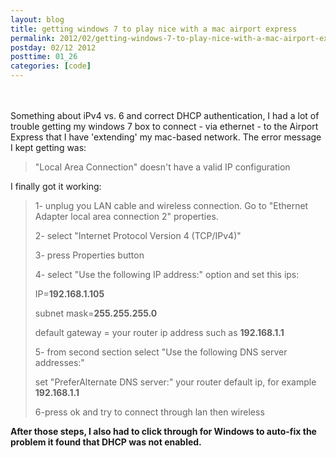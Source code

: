 ```yaml
---
layout: blog
title: getting windows 7 to play nice with a mac airport express
permalink: 2012/02/getting-windows-7-to-play-nice-with-a-mac-airport-express
postday: 02/12 2012
posttime: 01_26
categories: [code]
---
```


<br><br>
Something about iPv4 vs. 6 and correct DHCP authentication, I had a lot of trouble getting my windows 7 box to connect - via ethernet - to the Airport Express that I have 'extending' my mac-based network. The error message I kept getting was: 



<blockquote>"Local Area Connection" doesn't have a valid IP configuration</blockquote>



I finally got it working:



<blockquote>
1- unplug you LAN cable and wireless connection. Go to  "Ethernet Adapter local area connection 2" properties.<br>

2- select "Internet Protocol Version 4 (TCP/IPv4)"<br>

3- press Properties button<br>

4- select "Use the following IP address:" option and set this ips:<br>

 IP=<strong>192.168.1.105</strong><br>

 subnet mask=<strong>255.255.255.0</strong><br>

default gateway = your router ip address such as <strong>192.168.1.1</strong><br>

5- from second section select "Use the following DNS server addresses:"<br>

set "PreferAlternate DNS server:" your router default ip, for example <strong>192.168.1.1</strong><br>

6-press ok and try to connect through lan then wireless<br>
</blockquote>

<strong>After those steps, I also had to click through for Windows to auto-fix the problem it found that DHCP was not enabled.</strong><br>
